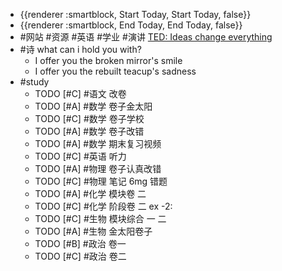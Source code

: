 - {{renderer :smartblock, Start Today, Start Today, false}}
- {{renderer :smartblock, End Today, End Today, false}}
- #网站 #资源 #英语 #学业 #演讲 [TED: Ideas change everything](https://www.ted.com/)
- #诗 what can i hold you with?
	- I offer you the broken mirror's smile
	- I offer you the rebuilt teacup's sadness
- #study
	- TODO [#C] #语文 改卷
	- TODO [#A] #数学 卷子金太阳
	- TODO [#C] #数学 卷子学校
	- TODO [#A] #数学 卷子改错
	- TODO [#A] #数学 期末复习视频
	- TODO [#C] #英语 听力
	- TODO [#A] #物理 卷子认真改错
	- TODO [#C] #物理 笔记 6mg 错题
	- TODO [#A] #化学 模块卷 二
	- TODO [#C] #化学 阶段卷 二 ex -2:
	- TODO [#C] #生物 模块综合 一 二
	- TODO [#A] #生物 金太阳卷子
	- TODO [#B] #政治 卷一
	- TODO [#C] #政治 卷二